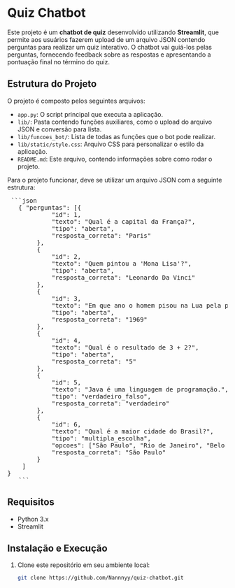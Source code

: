 # Quiz Chatbot

Este projeto é um **chatbot de quiz** desenvolvido utilizando **Streamlit**, que permite aos usuários fazerem upload de um arquivo JSON contendo perguntas para realizar um quiz interativo. O chatbot vai guiá-los pelas perguntas, fornecendo feedback sobre as respostas e apresentando a pontuação final no término do quiz.

## Estrutura do Projeto

O projeto é composto pelos seguintes arquivos:

- `app.py`: O script principal que executa a aplicação.
- `lib/`: Pasta contendo funções auxiliares, como o upload do arquivo JSON e conversão para lista.
- `lib/funcoes_bot/`: Lista de todas as funções que o bot pode realizar.
- `lib/static/style.css`: Arquivo CSS para personalizar o estilo da aplicação.
- `README.md`: Este arquivo, contendo informações sobre como rodar o projeto.

Para o projeto funcionar, deve se utilizar um arquivo JSON com a seguinte estrutura:

<pre> ```json 
   { "perguntas": [{
            "id": 1,
            "texto": "Qual é a capital da França?",
            "tipo": "aberta",
            "resposta_correta": "Paris"
        },
        {
            "id": 2,
            "texto": "Quem pintou a 'Mona Lisa'?",
            "tipo": "aberta",
            "resposta_correta": "Leonardo Da Vinci"
        },
        {
            "id": 3,
            "texto": "Em que ano o homem pisou na Lua pela primeira vez?",
            "tipo": "aberta",
            "resposta_correta": "1969"
        },
        {
            "id": 4,
            "texto": "Qual é o resultado de 3 + 2?",
            "tipo": "aberta",
            "resposta_correta": "5"
        },
        {
            "id": 5,
            "texto": "Java é uma linguagem de programação.",
            "tipo": "verdadeiro_falso",
            "resposta_correta": "verdadeiro"
        },
        {
            "id": 6,
            "texto": "Qual é a maior cidade do Brasil?",
            "tipo": "multipla_escolha",
            "opcoes": ["São Paulo", "Rio de Janeiro", "Belo Horizonte", "Brasília"],
            "resposta_correta": "São Paulo"
        }
    ]
}
   ``` </pre>

## Requisitos

- Python 3.x
- Streamlit

## Instalação e Execução

1. Clone este repositório em seu ambiente local:

   ```bash
   git clone https://github.com/Nannnyy/quiz-chatbot.git
